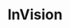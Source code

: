 ---
title: InVision
intro: Share prototypes, get feedback and hand-off to developers.
linkurl: http://www.invisionapp.com
tags:
- Prototyping
- Collaboration
- Hand-off
logo: "inv.png"
---